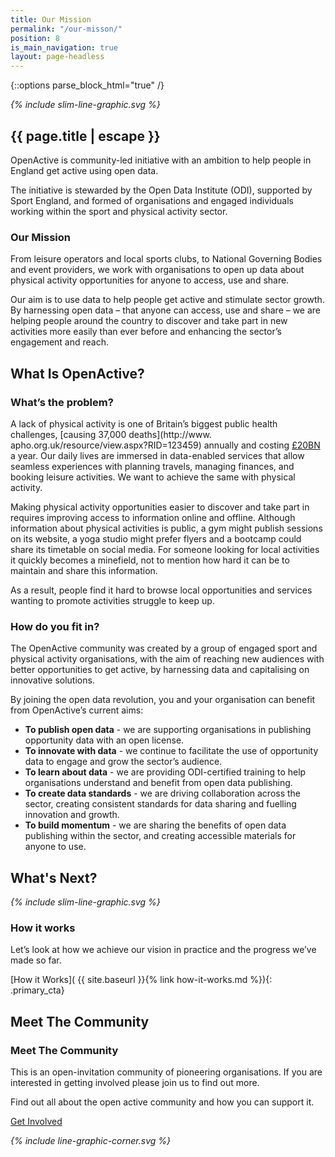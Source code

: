 ```yaml
---
title: Our Mission
permalink: "/our-misson/"
position: 8
is_main_navigation: true
layout: page-headless
---
```


{::options parse_block_html="true" /}

<article markdown="0" class="hero--simple">
<i class="line-graphic">{% include slim-line-graphic.svg %}</i>
<div class="one">
<h1>{{ page.title | escape }}</h1>
<p>OpenActive is community-led initiative with an ambition to help people in England get active using open data. </p>
<p>The initiative is stewarded by the Open Data Institute (ODI), supported by Sport England, and formed of organisations and engaged individuals working within the sport and physical activity sector.</p>
</div>

</article>
<article>
<div class="one">

### Our Mission
From leisure operators and local sports clubs, to National Governing Bodies and event providers, we work with organisations to open up data about physical activity opportunities for anyone to access, use and share.

Our aim is to use data to help people get active and stimulate sector growth.
By harnessing open data – that anyone can access, use and share – we are helping people around the country to discover and take part in new activities more easily than ever before and enhancing the sector’s engagement and reach.
</div>
</article>


<article class="title-row">
<h2 class="sub-heading-two">What Is OpenActive?</h2>

<div class="two ">

### What’s the problem?
A lack of physical activity is one of Britain’s biggest public health challenges, [causing 37,000 deaths](http://www. apho.org.uk/resource/view.aspx?RID=123459) annually and costing [£20BN](https://www.gov.uk/government/uploads/system/uploads/attachment_data/file/279657/moving_living_more_inspired_2012.pdf) a year. 
Our daily lives are immersed in data-enabled services that allow seamless experiences with planning travels, managing finances, and booking leisure activities. We want to achieve the same with physical activity.

Making physical activity opportunities easier to discover and take part in requires improving access to information online and offline. Although information about physical activities is public, a gym might publish sessions on its website, a yoga studio might prefer flyers and a bootcamp could share its timetable on social media. For someone looking for local activities it quickly becomes a minefield, not to mention how hard it can be to maintain and share this information.

As a result, people find it hard to browse local opportunities and services wanting to promote activities struggle to keep up.


</div>
<div class="two ">

### How do you fit in?
The OpenActive community was created by a group of engaged sport and physical activity organisations, with the aim of reaching new audiences with better opportunities to get active, by harnessing data and capitalising on innovative solutions. 

By joining the open data revolution, you and your organisation can benefit from OpenActive’s current aims:
* **To publish open data** - we are supporting organisations in publishing opportunity data with an open license.
* **To innovate with data** - we continue to facilitate the use of opportunity data to engage and grow the sector’s audience.
* **To learn about data** - we are providing ODI-certified training to help organisations understand and benefit from open data publishing.
* **To create data standards** - we are driving collaboration across the sector, creating consistent standards for data sharing and fuelling innovation and growth.
* **To build momentum** - we are sharing the benefits of open data publishing within the sector, and creating accessible materials for anyone to use.


</div>
</article>

<article markdown="0" class="call_to_action--full-width">
<h2 class="sub-heading-two">What's Next?</h2>
<i class="line-graphic">{% include slim-line-graphic.svg %}</i>

<div markdown="1" class="one">

### How it works
Let’s look at how we achieve our vision in practice and the progress we’ve made so far.

[How it Works]( {{ site.baseurl }}{% link how-it-works.md %}){: .primary_cta}


</div>

<figure>
<div class="triangle"></div>
<div class="stripe"></div>
<div style="background: url({{ site.baseurl }}/assets/images/sideplank.jpg)center center / cover no-repeat;"></div>
</figure>

</article>



<article class="call_to_action--wide">
<h2 class="sub-heading-two">Meet The Community</h2>

<div class="one blue-gradient-bc">

<h3>Meet The Community</h3>
<p>This is an open-invitation community of pioneering organisations. If you are interested in getting involved please join us to find out more.</p>
<p>Find out all about the open active community and how you can support it.</p>

<a class="button-primary" href="{{ site.baseurl }}{% link community.md %}">Get Involved</a>

<i class="line-graphic">{% include line-graphic-corner.svg %}</i>

</div>
</article>
